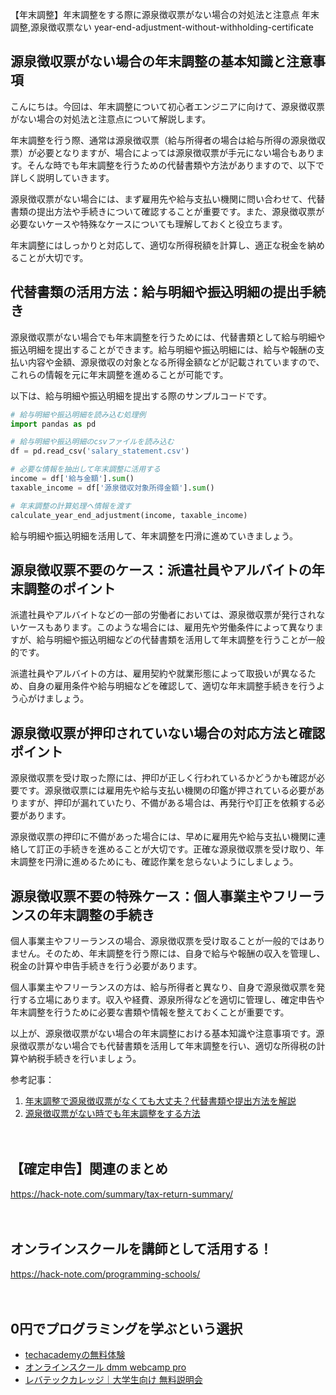 【年末調整】年末調整をする際に源泉徴収票がない場合の対処法と注意点
年末調整,源泉徴収票ない
year-end-adjustment-without-withholding-certificate

## 源泉徴収票がない場合の年末調整の基本知識と注意事項

こんにちは。今回は、年末調整について初心者エンジニアに向けて、源泉徴収票がない場合の対処法と注意点について解説します。

年末調整を行う際、通常は源泉徴収票（給与所得者の場合は給与所得の源泉徴収票）が必要となりますが、場合によっては源泉徴収票が手元にない場合もあります。そんな時でも年末調整を行うための代替書類や方法がありますので、以下で詳しく説明していきます。

源泉徴収票がない場合には、まず雇用先や給与支払い機関に問い合わせて、代替書類の提出方法や手続きについて確認することが重要です。また、源泉徴収票が必要ないケースや特殊なケースについても理解しておくと役立ちます。

年末調整にはしっかりと対応して、適切な所得税額を計算し、適正な税金を納めることが大切です。

## 代替書類の活用方法：給与明細や振込明細の提出手続き

源泉徴収票がない場合でも年末調整を行うためには、代替書類として給与明細や振込明細を提出することができます。給与明細や振込明細には、給与や報酬の支払い内容や金額、源泉徴収の対象となる所得金額などが記載されていますので、これらの情報を元に年末調整を進めることが可能です。

以下は、給与明細や振込明細を提出する際のサンプルコードです。

```python
# 給与明細や振込明細を読み込む処理例
import pandas as pd

# 給与明細や振込明細のcsvファイルを読み込む
df = pd.read_csv('salary_statement.csv')

# 必要な情報を抽出して年末調整に活用する
income = df['給与金額'].sum()
taxable_income = df['源泉徴収対象所得金額'].sum()

# 年末調整の計算処理へ情報を渡す
calculate_year_end_adjustment(income, taxable_income)
```

給与明細や振込明細を活用して、年末調整を円滑に進めていきましょう。

## 源泉徴収票不要のケース：派遣社員やアルバイトの年末調整のポイント

派遣社員やアルバイトなどの一部の労働者においては、源泉徴収票が発行されないケースもあります。このような場合には、雇用先や労働条件によって異なりますが、給与明細や振込明細などの代替書類を活用して年末調整を行うことが一般的です。

派遣社員やアルバイトの方は、雇用契約や就業形態によって取扱いが異なるため、自身の雇用条件や給与明細などを確認して、適切な年末調整手続きを行うよう心がけましょう。

## 源泉徴収票が押印されていない場合の対応方法と確認ポイント

源泉徴収票を受け取った際には、押印が正しく行われているかどうかも確認が必要です。源泉徴収票には雇用先や給与支払い機関の印鑑が押されている必要がありますが、押印が漏れていたり、不備がある場合は、再発行や訂正を依頼する必要があります。

源泉徴収票の押印に不備があった場合には、早めに雇用先や給与支払い機関に連絡して訂正の手続きを進めることが大切です。正確な源泉徴収票を受け取り、年末調整を円滑に進めるためにも、確認作業を怠らないようにしましょう。

## 源泉徴収票不要の特殊ケース：個人事業主やフリーランスの年末調整の手続き

個人事業主やフリーランスの場合、源泉徴収票を受け取ることが一般的ではありません。そのため、年末調整を行う際には、自身で給与や報酬の収入を管理し、税金の計算や申告手続きを行う必要があります。

個人事業主やフリーランスの方は、給与所得者と異なり、自身で源泉徴収票を発行する立場にあります。収入や経費、源泉所得などを適切に管理し、確定申告や年末調整を行うために必要な書類や情報を整えておくことが重要です。

以上が、源泉徴収票がない場合の年末調整における基本知識や注意事項です。源泉徴収票がない場合でも代替書類を活用して年末調整を行い、適切な所得税の計算や納税手続きを行いましょう。

参考記事：
1. [年末調整で源泉徴収票がなくても大丈夫？代替書類や提出方法を解説](https://www.bizreach.jp/mid/4231)
2. [源泉徴収票がない時でも年末調整をする方法](https://www.yamasa.org/koyo/9009.html)

　

## 【確定申告】関連のまとめ
https://hack-note.com/summary/tax-return-summary/

　

## オンラインスクールを講師として活用する！
https://hack-note.com/programming-schools/

　

## 0円でプログラミングを学ぶという選択
- [techacademyの無料体験](//af.moshimo.com/af/c/click?a_id=2612475&amp;p_id=1555&amp;pc_id=2816&amp;pl_id=22706&amp;url=https%3a%2f%2ftechacademy.jp%2fhtmlcss-trial%3futm_source%3dmoshimo%26utm_medium%3daffiliate%26utm_campaign%3dtextad)
- [オンラインスクール dmm webcamp pro](//af.moshimo.com/af/c/click?a_id=2612482&amp;p_id=1363&amp;pc_id=2297&amp;pl_id=39999&amp;guid=on)
- [レバテックカレッジ｜大学生向け 無料説明会](//af.moshimo.com/af/c/click?a_id=4071793&p_id=3198&pc_id=7488&pl_id=41848)

